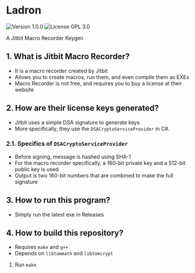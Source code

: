 # Ladron
<img alt="Version 1.0.0" src="https://img.shields.io/badge/version-1.0.0-brightgreen"> <img alt="License GPL 3.0" src="https://img.shields.io/badge/license-GPL%203.0-blue">

A Jitbit Macro Recorder Keygen

## 1. What is Jitbit Macro Recorder?
* It is a macro recorder created by Jitbit
* Allows you to create macros, run them, and even compile them as EXEs
* Macro Recorder is not free, and requires you to buy a license at their website

## 2. How are their license keys generated?
* Jitbit uses a simple DSA signature to generate keys
* More specifically, they use the `DSACryptoServiceProvider` in C#.

### 2.1. Specifics of `DSACryptoServiceProvider`
* Before signing, message is hashed using SHA-1
* For the macro recorder specifically, a 160-bit private key and a 512-bit public key is used
* Output is two 160-bit numbers that are combined to make the full signature

## 3. How to run this program?
* Simply run the latest exe in Releases

## 4. How to build this repository?
* Requires `make` and `g++`
* Depends on `libtommath` and `libtomcrypt`

1. Run `make`
